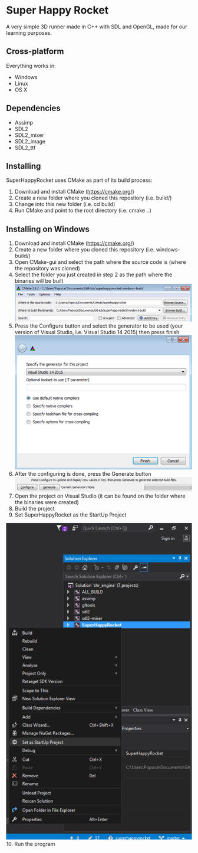 # Super Happy Rocket

A very simple 3D runner made in C++ with SDL and OpenGL, made for our learning
purposes.

## Cross-platform

Everything works in:
- Windows
- Linux
- OS X


## Dependencies

- Assimp
- SDL2
- SDL2_mixer
- SDL2_image
- SDL2_ttf

## Installing

SuperHappyRocket uses CMake as part of its build process:

1. Download and install CMake (https://cmake.org/)
2. Create a new folder where you cloned this repository (i.e. build/)
3. Change into this new folder (i.e. cd build)
4. Run CMake and point to the root directory (i.e. cmake ..)


## Installing on Windows

1. Download and install CMake (https://cmake.org/)
2. Create a new folder where you cloned this repository (i.e. windows-build/)
3. Open CMake-gui and select the path where the source code is (where the repository was cloned)
4. Select the folder you just created in step 2 as the path where the binaries will be built 
![cmake-gui](https://github.com/popoca/markdown-images/blob/master/cmake1.png?raw=true "cmake-gui")
5. Press the Configure button and select the generator to be used (your version of Visual Studio, i.e. Visual Studio 14 2015) then press finish
![cmake-generator](https://github.com/popoca/markdown-images/blob/master/cmake3.png?raw=true "cmake-generator")
6. After the configuring is done, press the Generate button
![cmake-gui](https://github.com/popoca/markdown-images/blob/master/cmake2.png?raw=true "cmake-gui")
7. Open the project on Visual Studio (it can be found on the folder where the binaries were created)
8. Build the project
9. Set SuperHappyRocket as the StartUp Project

![startup-project](https://github.com/popoca/markdown-images/blob/master/vs1.png?raw=true "startup-project")
 10. Run the program


